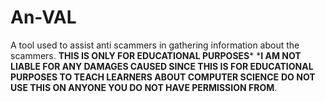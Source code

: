 # An-VAL
A tool used to assist anti scammers in gathering information about the scammers. **THIS IS ONLY FOR EDUCATIONAL PURPOSES*** ***I AM NOT LIABLE FOR ANY DAMAGES CAUSED SINCE THIS IS FOR EDUCATIONAL PURPOSES TO TEACH LEARNERS ABOUT COMPUTER SCIENCE** **DO NOT USE THIS ON ANYONE YOU DO NOT HAVE PERMISSION FROM**.
